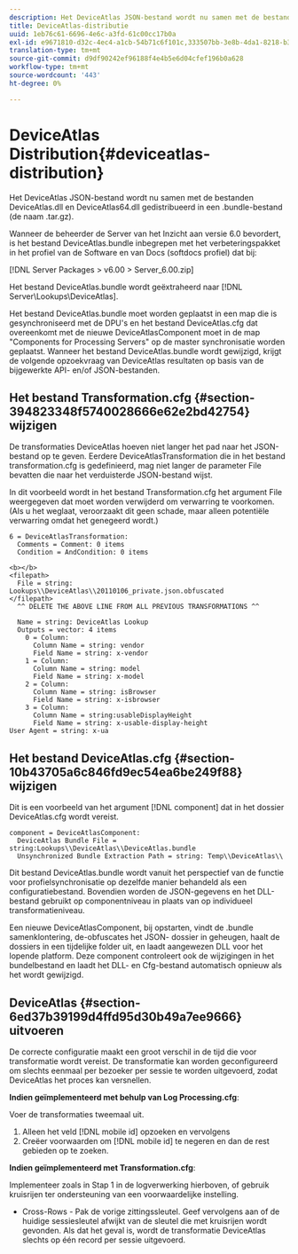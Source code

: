 ```yaml
---
description: Het DeviceAtlas JSON-bestand wordt nu samen met de bestanden DeviceAtlas.dll en DeviceAtlas64.dll gedistribueerd in een .bundle-bestand (de naam .tar.gz).
title: DeviceAtlas-distributie
uuid: 1eb76c61-6696-4e6c-a3fd-61c00cc17b0a
exl-id: e9671810-d32c-4ec4-a1cb-54b71c6f101c,333507bb-3e8b-4da1-8218-b35fcf8d5f80,aa811c7b-ef80-4f23-b395-0cbb7d2677a9
translation-type: tm+mt
source-git-commit: d9df90242ef96188f4e4b5e6d04cfef196b0a628
workflow-type: tm+mt
source-wordcount: '443'
ht-degree: 0%

---
```


# DeviceAtlas Distribution{#deviceatlas-distribution}

Het DeviceAtlas JSON-bestand wordt nu samen met de bestanden DeviceAtlas.dll en DeviceAtlas64.dll gedistribueerd in een .bundle-bestand (de naam .tar.gz).

Wanneer de beheerder de Server van het Inzicht aan versie 6.0 bevordert, is het bestand DeviceAtlas.bundle inbegrepen met het verbeteringspakket in het profiel van de Software en van Docs (softdocs profiel) dat bij:

[!DNL Server Packages > v6.00 > Server_6.00.zip]

Het bestand DeviceAtlas.bundle wordt geëxtraheerd naar [!DNL Server\Lookups\DeviceAtlas].

Het bestand DeviceAtlas.bundle moet worden geplaatst in een map die is gesynchroniseerd met de DPU&#39;s en het bestand DeviceAtlas.cfg dat overeenkomt met de nieuwe DeviceAtlasComponent moet in de map &quot;Components for Processing Servers&quot; op de master synchronisatie worden geplaatst. Wanneer het bestand DeviceAtlas.bundle wordt gewijzigd, krijgt de volgende opzoekvraag van DeviceAtlas resultaten op basis van de bijgewerkte API- en/of JSON-bestanden.

## Het bestand Transformation.cfg {#section-394823348f5740028666e62e2bd42754} wijzigen

De transformaties DeviceAtlas hoeven niet langer het pad naar het JSON-bestand op te geven. Eerdere DeviceAtlasTransformation die in het bestand transformation.cfg is gedefinieerd, mag niet langer de parameter File bevatten die naar het verduisterde JSON-bestand wijst.

In dit voorbeeld wordt in het bestand Transformation.cfg het argument File weergegeven dat moet worden verwijderd om verwarring te voorkomen. (Als u het weglaat, veroorzaakt dit geen schade, maar alleen potentiële verwarring omdat het genegeerd wordt.)

```
6 = DeviceAtlasTransformation:  
  Comments = Comment: 0 items  
  Condition = AndCondition: 0 items

<b></b> 
<filepath>
  File = string: Lookups\\DeviceAtlas\\20110106_private.json.obfuscated 
</filepath> 
  ^^ DELETE THE ABOVE LINE FROM ALL PREVIOUS TRANSFORMATIONS ^^  
 
  Name = string: DeviceAtlas Lookup  
  Outputs = vector: 4 items  
    0 = Column:  
      Column Name = string: vendor  
      Field Name = string: x-vendor  
    1 = Column:  
      Column Name = string: model  
      Field Name = string: x-model  
    2 = Column:  
      Column Name = string: isBrowser  
      Field Name = string: x-isbrowser  
    3 = Column:  
      Column Name = string:usableDisplayHeight  
      Field Name = string: x-usable-display-height 
User Agent = string: x-ua  
```

## Het bestand DeviceAtlas.cfg {#section-10b43705a6c846fd9ec54ea6be249f88} wijzigen

Dit is een voorbeeld van het argument [!DNL component] dat in het dossier DeviceAtlas.cfg wordt vereist.

```
component = DeviceAtlasComponent: 
  DeviceAtlas Bundle File = string:Lookups\\DeviceAtlas\\DeviceAtlas.bundle 
  Unsynchronized Bundle Extraction Path = string: Temp\\DeviceAtlas\\
```

Dit bestand DeviceAtlas.bundle wordt vanuit het perspectief van de functie voor profielsynchronisatie op dezelfde manier behandeld als een configuratiebestand. Bovendien worden de JSON-gegevens en het DLL-bestand gebruikt op componentniveau in plaats van op individueel transformatieniveau.

Een nieuwe DeviceAtlasComponent, bij opstarten, vindt de .bundle samenklontering, de-obfuscates het JSON- dossier in geheugen, haalt de dossiers in een tijdelijke folder uit, en laadt aangewezen DLL voor het lopende platform. Deze component controleert ook de wijzigingen in het bundelbestand en laadt het DLL- en Cfg-bestand automatisch opnieuw als het wordt gewijzigd.

## DeviceAtlas {#section-6ed37b39199d4ffd95d30b49a7ee9666} uitvoeren

De correcte configuratie maakt een groot verschil in de tijd die voor transformatie wordt vereist. De transformatie kan worden geconfigureerd om slechts eenmaal per bezoeker per sessie te worden uitgevoerd, zodat DeviceAtlas het proces kan versnellen.

**Indien geïmplementeerd met behulp van Log Processing.cfg**:

Voer de transformaties tweemaal uit.

1. Alleen het veld [!DNL mobile id] opzoeken en vervolgens
1. Creëer voorwaarden om [!DNL mobile id] te negeren en dan de rest gebieden op te zoeken.

**Indien geïmplementeerd met Transformation.cfg**:

Implementeer zoals in Stap 1 in de logverwerking hierboven, of gebruik kruisrijen ter ondersteuning van een voorwaardelijke instelling.

* Cross-Rows - Pak de vorige zittingssleutel. Geef vervolgens aan of de huidige sessiesleutel afwijkt van de sleutel die met kruisrijen wordt gevonden. Als dat het geval is, wordt de transformatie DeviceAtlas slechts op één record per sessie uitgevoerd.
